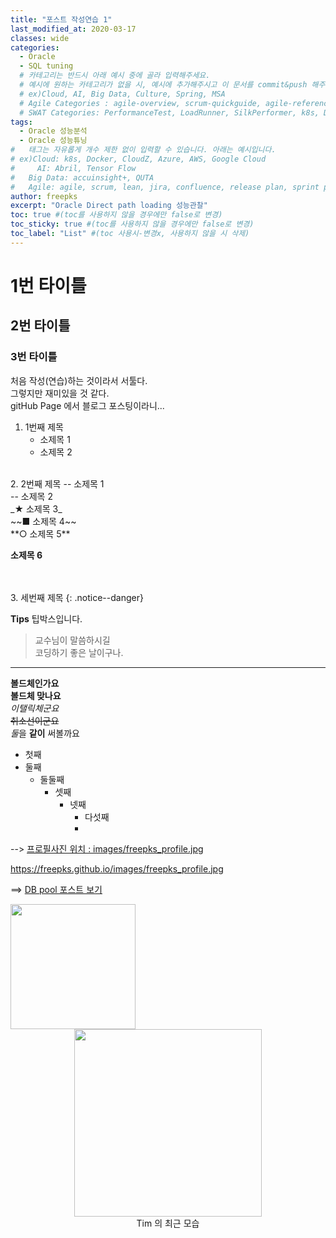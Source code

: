 ```yaml
---
title: "포스트 작성연습 1"
last_modified_at: 2020-03-17
classes: wide
categories:
  - Oracle
  - SQL tuning
  # 카테고리는 반드시 아래 예시 중에 골라 입력해주세요.
  # 예시에 원하는 카테고리가 없을 시, 예시에 추가해주시고 이 문서를 commit&push 해주세요.
  # ex)Cloud, AI, Big Data, Culture, Spring, MSA
  # Agile Categories : agile-overview, scrum-quickguide, agile-reference, agile-practices, agile-thingy
  # SWAT Categories: PerformanceTest, LoadRunner, SilkPerformer, k8s, Docker, kubernetes, devops, kafka, tomcat, apache, spring
tags:
  - Oracle 성능분석
  - Oracle 성능튜닝
#	태그는 자유롭게 개수 제한 없이 입력할 수 있습니다. 아래는 예시입니다.
# ex)Cloud: k8s, Docker, CloudZ, Azure, AWS, Google Cloud
#	  AI: Abril, Tensor Flow
#   Big Data: accuinsight+, QUTA
#   Agile: agile, scrum, lean, jira, confluence, release plan, sprint plan, backlog, review, retrospective, scrum master, product owner, scrum team, dev team,
author: freepks
excerpt: "Oracle Direct path loading 성능관찰"
toc: true #(toc를 사용하지 않을 경우에만 false로 변경)
toc_sticky: true #(toc를 사용하지 않을 경우에만 false로 변경)
toc_label: "List" #(toc 사용시-변경x, 사용하지 않을 시 삭제)
---
```


# 1번 타이틀
## 2번 타이틀
### 3번 타이틀

처음 작성(연습)하는 것이라서 서툴다.</br>그렇지만 재미있을 것 같다.</br>
gitHub Page 에서 블로그 포스팅이라니...</br>

1. 1번째 제목 </br>
   - 소제목 1</br>
   - 소제목 2</br>
</br>
2. 2번째 제목
   -- 소제목 1</br>
   -- 소제목 2</br>
   _★ 소제목 3_</br>
   ~~■ 소제목 4~~</br>
   **○ 소제목 5**</br>
  
  **소제목 6**


   </br></br>
3. 세번째 제목
{: .notice--danger} <!--팁 박스 빨간색-->


**Tips** 팁박스입니다.

> 교수님이 말씀하시길</br>
> 코딩하기 좋은 날이구나.

---
__볼드체인가요__</br>
**볼드체 맞나요**</br>
_이탤릭체군요_</br>
~~취소선이군요~~</br>
*둘*을 **같이** 써볼까요</br>

* 첫째
* 둘째
  * 둘둘째
    * 셋째
      * 넷째
        * 다섯째
        * 

--> [프로필사진 위치 : images/freepks_profile.jpg](https://freepks.github.io/images/freepks_profile.jpg)

https://freepks.github.io/images/freepks_profile.jpg

==> [DB pool 포스트 보기](https://freepks.github.io/2020-03-15-DB-Pool-For-Event)

<img src="https://freepks.github.io/images/freepks_profile.jpg" width="200">

<!-- 사이즈 조정한 사진 가운데 정렬 
-->

<center><img src="https://freepks.github.io/images/freepks_profile.jpg" width="300"></center>

<center> Tim 의 최근 모습 </center>


